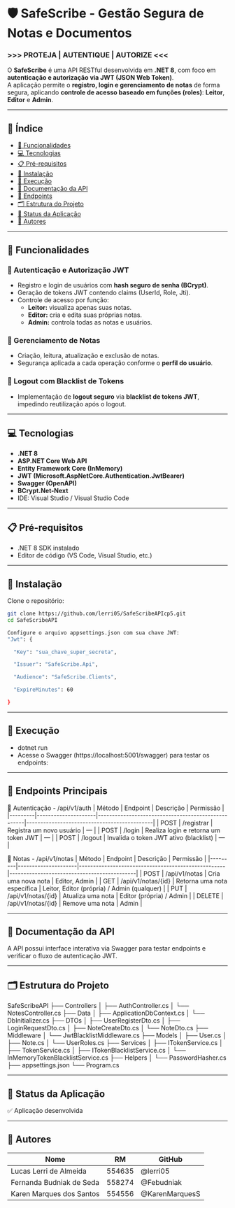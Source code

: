 # 🛡️ SafeScribe - Gestão Segura de Notas e Documentos  
### >>> PROTEJA | AUTENTIQUE | AUTORIZE <<<
 
O **SafeScribe** é uma API RESTful desenvolvida em **.NET 8**, com foco em **autenticação e autorização via JWT (JSON Web Token)**.  
A aplicação permite o **registro, login e gerenciamento de notas** de forma segura, aplicando **controle de acesso baseado em funções (roles)**: **Leitor**, **Editor** e **Admin**.
 
---
 
## 📌 Índice
- [🚀 Funcionalidades](#-funcionalidades)  
- [💻 Tecnologias](#-tecnologias)  
- [📋 Pré-requisitos](#-pré-requisitos)  
- [🔧 Instalação](#-instalação)  
- [🏃 Execução](#-execução)  
- [📘 Documentação da API](#-documentação-da-api)  
- [🔗 Endpoints](#-endpoints)  
- [🗂 Estrutura do Projeto](#-estrutura-do-projeto)  
- [🚧 Status da Aplicação](#-status-da-aplicação)  
- [👥 Autores](#-autores)
 
---
 
## 🚀 Funcionalidades
 
### 🔐 Autenticação e Autorização JWT
 - Registro e login de usuários com **hash seguro de senha (BCrypt)**.  
 - Geração de tokens JWT contendo claims (UserId, Role, Jti).  
 - Controle de acesso por função:  
   - **Leitor:** visualiza apenas suas notas.  
   - **Editor:** cria e edita suas próprias notas.  
   - **Admin:** controla todas as notas e usuários.
 
### 📝 Gerenciamento de Notas
 - Criação, leitura, atualização e exclusão de notas.  
 - Segurança aplicada a cada operação conforme o **perfil do usuário**.
 
### 🚫 Logout com Blacklist de Tokens
 - Implementação de **logout seguro** via **blacklist de tokens JWT**, impedindo reutilização após o logout.
 
---
 
## 💻 Tecnologias
 - **.NET 8**
 - **ASP.NET Core Web API**
 - **Entity Framework Core (InMemory)**
 - **JWT (Microsoft.AspNetCore.Authentication.JwtBearer)**
 - **Swagger (OpenAPI)**
 - **BCrypt.Net-Next**
 - IDE: Visual Studio / Visual Studio Code
 
---
 
## 📋 Pré-requisitos
 - .NET 8 SDK instalado  
 - Editor de código (VS Code, Visual Studio, etc.)
 
---
 
## 🔧 Instalação
 Clone o repositório:
 
 ```bash
 git clone https://github.com/lerri05/SafeScribeAPIcp5.git
 cd SafeScribeAPI
 
 Configure o arquivo appsettings.json com sua chave JWT:
 "Jwt": {
 
   "Key": "sua_chave_super_secreta",
 
   "Issuer": "SafeScribe.Api",
 
   "Audience": "SafeScribe.Clients",
 
   "ExpireMinutes": 60
 
 }
```
---
 
## 🏃 Execução
 - dotnet run
 - Acesse o Swagger (https://localhost:5001/swagger) para testar os endpoints:

---

## 🔗 Endpoints Principais
 👤 Autenticação - /api/v1/auth
 | Método  | Endpoint            | Descrição                                          | Permissão                                   |
 |---------|---------------------|----------------------------------------------------|---------------------------------------------|
 | POST    | /registrar          | Registra um novo usuário                           | —                                           |
 | POST    | /login              | Realiza login e retorna um token JWT               | —                                           |
 | POST    | /logout             | Invalida o token JWT ativo (blacklist)             | —                                           |


 📝 Notas - /api/v1/notas
 | Método  | Endpoint            | Descrição                                          | Permissão                                   |
 |---------|---------------------|----------------------------------------------------|---------------------------------------------|
 | POST    | /api/v1/notas       | Cria uma nova nota                                 | Editor, Admin                               |
 | GET     | /api/v1/notas/{id}  | Retorna uma nota específica                        | Leitor, Editor (própria) / Admin (qualquer) |
 | PUT     | /api/v1/notas/{id}  | Atualiza uma nota                                  | Editor (própria) / Admin                    |
 | DELETE  | /api/v1/notas/{id}  | Remove uma nota                                    | Admin                                       |
 
---
 
## 📘 Documentação da API
  A API possui interface interativa via Swagger para testar endpoints e verificar o fluxo de autenticação JWT.

---
 
## 🗂 Estrutura do Projeto
  SafeScribeAPI
  ├── Controllers
  │   ├── AuthController.cs
  │   └── NotesController.cs
  ├── Data
  │   ├── ApplicationDbContext.cs
  │   └── DbInitializer.cs
  ├── DTOs
  │   ├── UserRegisterDto.cs
  │   ├── LoginRequestDto.cs
  │   ├── NoteCreateDto.cs
  │   └── NoteDto.cs
  ├── Middleware
  │   └── JwtBlacklistMiddleware.cs
  ├── Models
  │   ├── User.cs
  │   ├── Note.cs
  │   └── UserRoles.cs
  ├── Services
  │   ├── ITokenService.cs
  │   ├── TokenService.cs
  │   ├── ITokenBlacklistService.cs
  │   └── InMemoryTokenBlacklistService.cs
  ├── Helpers
  │   └── PasswordHasher.cs
  ├── appsettings.json
  └── Program.cs

  ---
 
## 🚧 Status da Aplicação
 ✅ Aplicação desenvolvida

---
 
## 👥 Autores
 | Nome                      | RM      | GitHub          |
 |---------------------------|---------|-----------------|
 | Lucas Lerri de Almeida    | 554635  | @lerri05        |
 | Fernanda Budniak de Seda  | 558274  | @Febudniak      |
 | Karen Marques dos Santos  | 554556  | @KarenMarquesS  |

 

 
